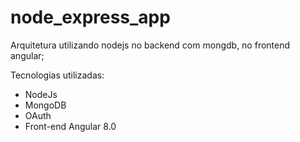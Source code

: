 # node_express_app

Arquitetura utilizando nodejs no backend com mongdb, no frontend angular;


Tecnologias utilizadas:
 - NodeJs
 - MongoDB
 - OAuth
 - Front-end Angular 8.0

